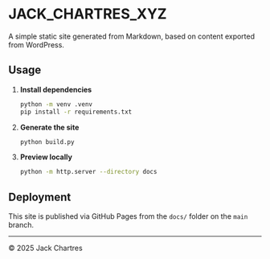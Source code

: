 # JACK\_CHARTRES\_XYZ

A simple static site generated from Markdown, based on content exported from WordPress.

## Usage

1. **Install dependencies**

   ```bash
   python -m venv .venv
   pip install -r requirements.txt
   ```

2. **Generate the site**

   ```bash
   python build.py
   ```

3. **Preview locally**

   ```bash
   python -m http.server --directory docs
   ```

## Deployment

This site is published via GitHub Pages from the `docs/` folder on the `main` branch.

---

© 2025 Jack Chartres

